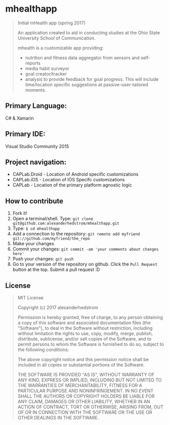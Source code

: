 # mhealthapp
>Initial mHealth app (spring 2017)
>
>An application created to aid in conducting studies at the Ohio State University School of Communication. 
>
>mhealth is a customizable app providing:
>-	nutrition and fitness data aggregator from sensors and self-reports 
>-	media habit surveyor
>-	goal creator/tracker
>-	analysis to provide feedback for goal progress. 
>This will include time/location specific suggestions at passive-user-tailored moments. 


## Primary Language: 
C# & Xamarin

## Primary IDE: 
Visual Studio Community 2015

## Project navigation:

- CAPLab.Droid - Location of Android specific customizations
- CAPLab.iOS  - Location of IOS Specifc customizations
- CAPLab - Location of the primary platform agnostic logic


## How to contribute

1. Fork it!
2. Open a terminal/shell. Type: `git clone git@github.com:alexanderhedstrom/mhealthapp.git`
3. Type: `$ cd mhealthapp`
4. Add a connection to the repository: `git remote add myfriend git://github.com/myfriend/the_repo`
5. Make your changes
6. Commit your changes: `git commit -am 'your comments about changes here'`
7. Push your changes: `git push`
8. Go to your version of the repository on github. Click the `Pull Request` button at the top. Submit a pull request :D


## License

>MIT License
>
>Copyright (c) 2017 alexanderhedstrom
>
>Permission is hereby granted, free of charge, to any person obtaining a copy
>of this software and associated documentation files (the "Software"), to deal
>in the Software without restriction, including without limitation the rights
>to use, copy, modify, merge, publish, distribute, sublicense, and/or sell
>copies of the Software, and to permit persons to whom the Software is
>furnished to do so, subject to the following conditions:
>
>The above copyright notice and this permission notice shall be included in all
>copies or substantial portions of the Software.
>
>THE SOFTWARE IS PROVIDED "AS IS", WITHOUT WARRANTY OF ANY KIND, EXPRESS OR
>IMPLIED, INCLUDING BUT NOT LIMITED TO THE WARRANTIES OF MERCHANTABILITY,
>FITNESS FOR A PARTICULAR PURPOSE AND NONINFRINGEMENT. IN NO EVENT SHALL THE
>AUTHORS OR COPYRIGHT HOLDERS BE LIABLE FOR ANY CLAIM, DAMAGES OR OTHER
>LIABILITY, WHETHER IN AN ACTION OF CONTRACT, TORT OR OTHERWISE, ARISING FROM,
>OUT OF OR IN CONNECTION WITH THE SOFTWARE OR THE USE OR OTHER DEALINGS IN THE
>SOFTWARE.
